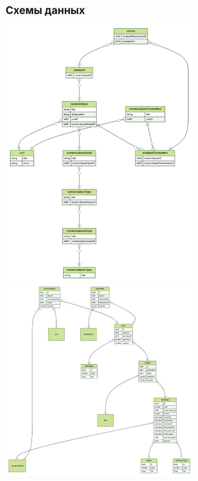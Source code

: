 # Схемы данных

[![Номенклатура](docs/nomenclature.png)](https://bit.ly/3wb0iqL)
[![Тех-карта](docs/techmap.png)](https://bit.ly/3iJu6rI)